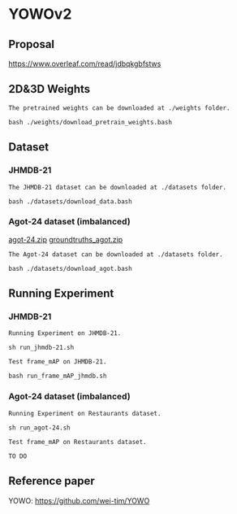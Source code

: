 # YOWOv2

## Proposal 
https://www.overleaf.com/read/jdbqkgbfstws

## 2D&3D Weights
```
The pretrained weights can be downloaded at ./weights folder.

bash ./weights/download_pretrain_weights.bash
```

## Dataset 
### JHMDB-21

```
The JHMDB-21 dataset can be downloaded at ./datasets folder.

bash ./datasets/download_data.bash
```

### Agot-24 dataset (imbalanced)

[agot-24.zip](https://drive.google.com/file/d/1mqzVMR5ud1ZzS5h2kvAOhS_UT6D3PKJ3/view?usp=sharing)
[groundtruths_agot.zip](https://drive.google.com/file/d/1FsXRXXOfocwMPc0zj6oS0yaF58f6eeW4/view?usp=sharing)

```
The Agot-24 dataset can be downloaded at ./datasets folder.

bash ./datasets/download_agot.bash
```

## Running Experiment
### JHMDB-21
```
Running Experiment on JHMDB-21.

sh run_jhmdb-21.sh
``` 

```
Test frame_mAP on JHMDB-21.

bash run_frame_mAP_jhmdb.sh
``` 

### Agot-24 dataset (imbalanced)
```
Running Experiment on Restaurants dataset.

sh run_agot-24.sh
```

```
Test frame_mAP on Restaurants dataset.

TO DO
``` 

## Reference paper

YOWO: https://github.com/wei-tim/YOWO
